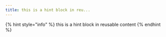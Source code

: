 ```yaml
---
title: this is a hint block in reu...
---
```


{% hint style="info" %}
this is a hint block in reusable content
{% endhint %}
